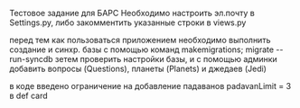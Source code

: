 Тестовое задание для БАРС
Необходимо настроить эл.почту в Settings.py, либо закомментить указанные строки в views.py

перед тем как пользоваться приложением необходимо выполнить создание и синхр. базы с помощью команд
makemigrations;
migrate --run-syncdb
зетем проверить настройки базы, и с помощью админки добавить вопросы (Questions), планеты (Planets) и джедаев (Jedi)

в коде введено ограничение на добавление падаванов  padavanLimit = 3 в def card
